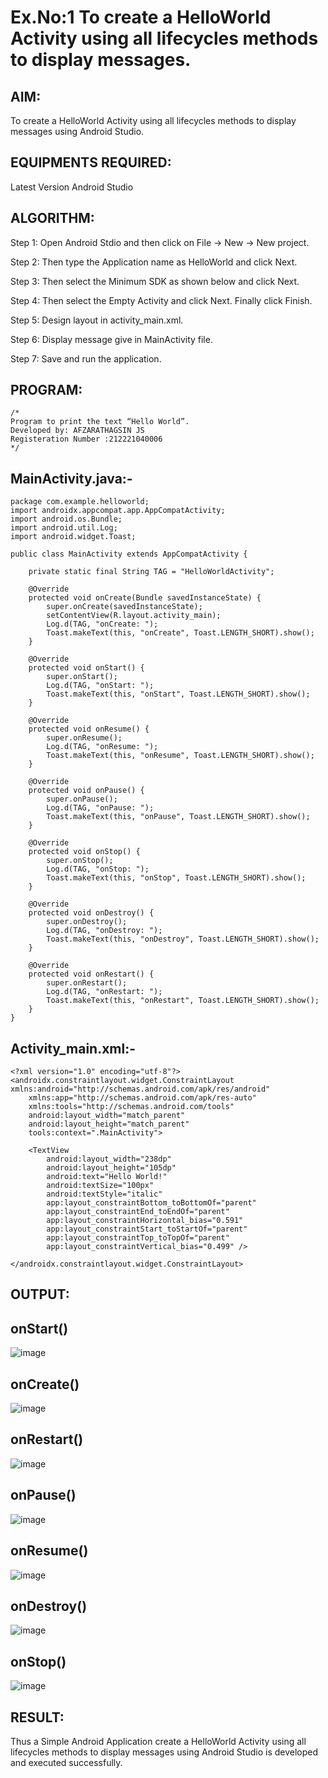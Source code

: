 # Ex.No:1 To create a HelloWorld Activity using all lifecycles methods to display messages.


## AIM:

To create a HelloWorld Activity using all lifecycles methods to display messages using Android Studio.

## EQUIPMENTS REQUIRED:

Latest Version Android Studio

## ALGORITHM:

Step 1: Open Android Stdio and then click on File -> New -> New project.

Step 2: Then type the Application name as HelloWorld and click Next. 

Step 3: Then select the Minimum SDK as shown below and click Next.

Step 4: Then select the Empty Activity and click Next. Finally click Finish.

Step 5: Design layout in activity_main.xml.

Step 6: Display message give in MainActivity file.

Step 7: Save and run the application.

## PROGRAM:
```
/*
Program to print the text “Hello World”.
Developed by: AFZARATHAGSIN JS
Registeration Number :212221040006
*/
```
## MainActivity.java:-
```
package com.example.helloworld;
import androidx.appcompat.app.AppCompatActivity;
import android.os.Bundle;
import android.util.Log;
import android.widget.Toast;

public class MainActivity extends AppCompatActivity {

    private static final String TAG = "HelloWorldActivity";

    @Override
    protected void onCreate(Bundle savedInstanceState) {
        super.onCreate(savedInstanceState);
        setContentView(R.layout.activity_main);
        Log.d(TAG, "onCreate: ");
        Toast.makeText(this, "onCreate", Toast.LENGTH_SHORT).show();
    }

    @Override
    protected void onStart() {
        super.onStart();
        Log.d(TAG, "onStart: ");
        Toast.makeText(this, "onStart", Toast.LENGTH_SHORT).show();
    }

    @Override
    protected void onResume() {
        super.onResume();
        Log.d(TAG, "onResume: ");
        Toast.makeText(this, "onResume", Toast.LENGTH_SHORT).show();
    }

    @Override
    protected void onPause() {
        super.onPause();
        Log.d(TAG, "onPause: ");
        Toast.makeText(this, "onPause", Toast.LENGTH_SHORT).show();
    }

    @Override
    protected void onStop() {
        super.onStop();
        Log.d(TAG, "onStop: ");
        Toast.makeText(this, "onStop", Toast.LENGTH_SHORT).show();
    }

    @Override
    protected void onDestroy() {
        super.onDestroy();
        Log.d(TAG, "onDestroy: ");
        Toast.makeText(this, "onDestroy", Toast.LENGTH_SHORT).show();
    }

    @Override
    protected void onRestart() {
        super.onRestart();
        Log.d(TAG, "onRestart: ");
        Toast.makeText(this, "onRestart", Toast.LENGTH_SHORT).show();
    }
}

```
## Activity_main.xml:-
```
<?xml version="1.0" encoding="utf-8"?>
<androidx.constraintlayout.widget.ConstraintLayout xmlns:android="http://schemas.android.com/apk/res/android"
    xmlns:app="http://schemas.android.com/apk/res-auto"
    xmlns:tools="http://schemas.android.com/tools"
    android:layout_width="match_parent"
    android:layout_height="match_parent"
    tools:context=".MainActivity">

    <TextView
        android:layout_width="238dp"
        android:layout_height="105dp"
        android:text="Hello World!"
        android:textSize="100px"
        android:textStyle="italic"
        app:layout_constraintBottom_toBottomOf="parent"
        app:layout_constraintEnd_toEndOf="parent"
        app:layout_constraintHorizontal_bias="0.591"
        app:layout_constraintStart_toStartOf="parent"
        app:layout_constraintTop_toTopOf="parent"
        app:layout_constraintVertical_bias="0.499" />

</androidx.constraintlayout.widget.ConstraintLayout>
```

## OUTPUT:

## onStart()
![image](https://github.com/NaveenKumar-008/Mobile-Application-Development/assets/128135244/8cba54f1-6212-4df0-bcdb-f63968180a8c)

## onCreate()
![image](https://github.com/NaveenKumar-008/Mobile-Application-Development/assets/128135244/9cb0a129-1e6e-4070-9d46-e883a3c5ffa8)

## onRestart()
![image](https://github.com/NaveenKumar-008/Mobile-Application-Development/assets/128135244/65457888-9a0f-453c-a7f0-238718ce93b3)

## onPause()
![image](https://github.com/NaveenKumar-008/Mobile-Application-Development/assets/128135244/65590a7f-907f-4322-a343-e0e9dfb07f04)

## onResume()
![image](https://github.com/NaveenKumar-008/Mobile-Application-Development/assets/128135244/54f82a3d-ab7a-4122-9c62-8465d6c1271f)

## onDestroy()
![image](https://github.com/NaveenKumar-008/Mobile-Application-Development/assets/128135244/832d0445-3278-48e4-b718-7f0c030f73d1)

## onStop()
![image](https://github.com/NaveenKumar-008/Mobile-Application-Development/assets/128135244/3e74dfc3-82a2-4c4e-86f4-1361d8b499ed)

## RESULT:
Thus a Simple Android Application create a HelloWorld Activity using all lifecycles methods to display messages using Android Studio is developed and executed successfully.
